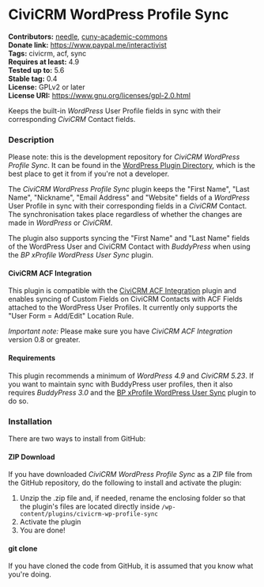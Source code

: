 CiviCRM WordPress Profile Sync
==============================

**Contributors:** [needle](https://profiles.wordpress.org/needle/), [cuny-academic-commons](https://profiles.wordpress.org/cuny-academic-commons/)<br/>
**Donate link:** https://www.paypal.me/interactivist<br/>
**Tags:** civicrm, acf, sync<br/>
**Requires at least:** 4.9<br/>
**Tested up to:** 5.6<br/>
**Stable tag:** 0.4<br/>
**License:** GPLv2 or later<br/>
**License URI:** https://www.gnu.org/licenses/gpl-2.0.html

Keeps the built-in *WordPress* User Profile fields in sync with their corresponding *CiviCRM* Contact fields.

### Description

Please note: this is the development repository for *CiviCRM WordPress Profile Sync*. It can be found in the [WordPress Plugin Directory](https://wordpress.org/plugins/civicrm-wp-profile-sync/), which is the best place to get it from if you're not a developer.

The *CiviCRM WordPress Profile Sync* plugin keeps the "First Name", "Last Name", "Nickname", "Email Address" and "Website" fields of a *WordPress* User Profile in sync with their corresponding fields in a *CiviCRM* Contact. The synchronisation takes place regardless of whether the changes are made in *WordPress* or *CiviCRM*.

The plugin also supports syncing the "First Name" and "Last Name" fields of the WordPress User and CiviCRM Contact with *BuddyPress* when using the *BP xProfile WordPress User Sync* plugin.

#### CiviCRM ACF Integration

This plugin is compatible with the [CiviCRM ACF Integration](https://github.com/christianwach/civicrm-acf-integration) plugin and enables syncing of Custom Fields on CiviCRM Contacts with ACF Fields attached to the WordPress User Profiles. It currently only supports the "User Form = Add/Edit" Location Rule.

*Important note:* Please make sure you have *CiviCRM ACF Integration* version 0.8 or greater.

#### Requirements

This plugin recommends a minimum of *WordPress 4.9* and *CiviCRM 5.23*. If you want to maintain sync with BuddyPress user profiles, then it also requires *BuddyPress 3.0* and the [BP xProfile WordPress User Sync](https://wordpress.org/plugins/bp-xprofile-wp-user-sync/) plugin to do so.

### Installation

There are two ways to install from GitHub:

#### ZIP Download

If you have downloaded *CiviCRM WordPress Profile Sync* as a ZIP file from the GitHub repository, do the following to install and activate the plugin:

1. Unzip the .zip file and, if needed, rename the enclosing folder so that the plugin's files are located directly inside `/wp-content/plugins/civicrm-wp-profile-sync`
2. Activate the plugin
3. You are done!

#### git clone

If you have cloned the code from GitHub, it is assumed that you know what you're doing.
